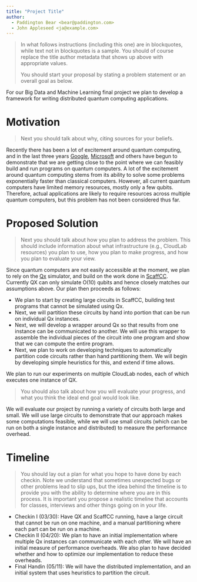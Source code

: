 ```yaml
---
title: "Project Title"
author:
  - Paddington Bear <bear@paddington.com>
  - John Appleseed <ja@example.com>
---
```


> In what follows instructions (including this one) are in blockquotes, while
> text not in blockquotes is a sample. You should of course replace the title
> author metadata that shows up above with appropriate values.
>
> You should start your proposal by stating a problem statement or an overall
> goal  as below.

For our Big Data and Machine Learning final project we plan to develop a
framework for writing distributed quantum computing applications.

# Motivation
> Next you should talk about why, citing sources for your beliefs.

Recently there has been a lot of excitement around quantum computing, and in the
last three years [Google](https://www.nature.com/articles/s41586-019-1666-5),
[Microsoft](https://azure.microsoft.com/en-us/solutions/quantum-computing/) and
others have begun to demonstrate that we are getting close to the point where we
can feasibly build and run programs on quantum computers. A lot of the
excitement around quantum computing stems from its ability to solve some
problems exponentially faster than classical computers. However, all current
quantum computers have limited memory resources, mostly only a few qubits.
Therefore, actual applications are likely to require resources across multiple
quantum computers, but this problem has not been considered thus far.

# Proposed Solution
> Next you should talk about how you plan to address the problem. 
> This should include information about what infrastructure (e.g., CloudLab
> resources) you plan to use, how you plan to make progress, and how you plan to
> evaluate your view.

Since quantum computers are not easily accessible at the moment, we plan to
rely on the [Qx](http://qutech.nl/qx-quantum-computer-simulator/) simulator, and
build on the work done in [ScaffCC](https://github.com/epiqc/ScaffCC). Currently
QX can only simulate O(10) qubits and hence closely matches our assumptions
above. Our plan then proceeds as follows:

* We plan to start by creating large circuits in ScaffCC, building test programs
that cannot be simulated using Qx. 
* Next, we will partition these circuits by hand into portion that can be run on
  individual Qx instances. 
* Next, we will develop a wrapper around Qx so that results from one instance
    can be communicated to another. We will use this wrapper to assemble the
    individual pieces of the circuit into one program and show that we can
    compute the entire program.
* Next, we plan to work on developing techniques to automatically partition code
  circuits rather than hand partitioning them. We will begin by developing
  simple heuristics for this, and extend if time allows.

We plan to run our experiments on multiple CloudLab nodes, each of which
executes one instance of QX.

> You should also talk about how you will evaluate your progress, and what you
> think the ideal end goal would look like.

We will evaluate our project by running a variety of circuits both large and
small. We will use large circuits to demonstrate that our approach makes some
computations feasible, while we will use small circuits (which can be run on
both a single instance and distributed) to measure the performance overhead.

# Timeline
> You should lay out a plan for what you hope to have done by each checkin. Note
> we understand that sometimes unexpected bugs or other problems lead to slip
> ups, but the idea behind the timeline is to provide you with the ability to
> determine where you are in this process. It is important you propose a
> realistic timeline that accounts for classes, interviews and other things
> going on in your life.

* Checkin I (03/30): Have QX and ScaffCC running, have a large circuit that
    cannot be run on one machine, and a manual partitioning where each part can
    be run on a machine.
* Checkin II (04/20): We plan to have an initial implementation where multiple
    Qx instances can communicate with each other. We will have an initial
    measure of performance overheads. We also plan to have decided whether and
    how to optimize our implementation to reduce these overheads.
* Final Handin (05/11): We will have the distributed implementation, and an
    initial system that uses heuristics to partition the circuit.
